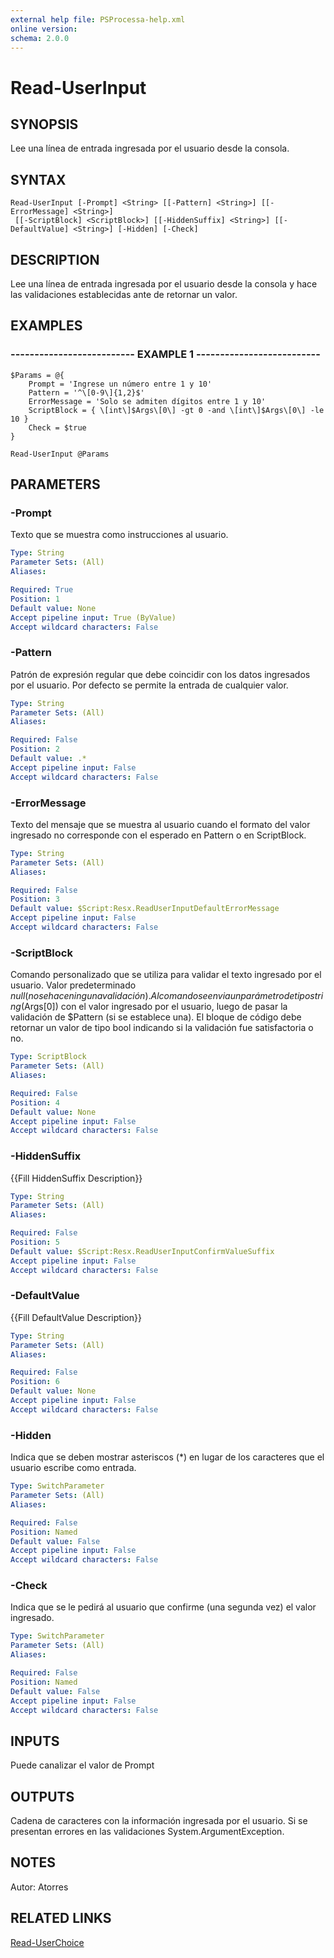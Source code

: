 ```yaml
---
external help file: PSProcessa-help.xml
online version: 
schema: 2.0.0
---
```


# Read-UserInput

## SYNOPSIS
Lee una línea de entrada ingresada por el usuario desde la consola.

## SYNTAX

```
Read-UserInput [-Prompt] <String> [[-Pattern] <String>] [[-ErrorMessage] <String>]
 [[-ScriptBlock] <ScriptBlock>] [[-HiddenSuffix] <String>] [[-DefaultValue] <String>] [-Hidden] [-Check]
```

## DESCRIPTION
Lee una línea de entrada ingresada por el usuario desde la consola y hace las validaciones establecidas ante de retornar un valor.

## EXAMPLES

### -------------------------- EXAMPLE 1 --------------------------
```
$Params = @{
    Prompt = 'Ingrese un número entre 1 y 10'
    Pattern = '^\[0-9\]{1,2}$'
    ErrorMessage = 'Solo se admiten dígitos entre 1 y 10'
    ScriptBlock = { \[int\]$Args\[0\] -gt 0 -and \[int\]$Args\[0\] -le 10 }
    Check = $true
}

Read-UserInput @Params
```

## PARAMETERS

### -Prompt
Texto que se muestra como instrucciones al usuario.

```yaml
Type: String
Parameter Sets: (All)
Aliases: 

Required: True
Position: 1
Default value: None
Accept pipeline input: True (ByValue)
Accept wildcard characters: False
```

### -Pattern
Patrón de expresión regular que debe coincidir con los datos ingresados por el usuario.
Por defecto se permite la entrada de cualquier valor.

```yaml
Type: String
Parameter Sets: (All)
Aliases: 

Required: False
Position: 2
Default value: .*
Accept pipeline input: False
Accept wildcard characters: False
```

### -ErrorMessage
Texto del mensaje que se muestra al usuario cuando el formato del valor ingresado no corresponde con el esperado en Pattern o en ScriptBlock.

```yaml
Type: String
Parameter Sets: (All)
Aliases: 

Required: False
Position: 3
Default value: $Script:Resx.ReadUserInputDefaultErrorMessage
Accept pipeline input: False
Accept wildcard characters: False
```

### -ScriptBlock
Comando personalizado que se utiliza para validar el texto ingresado por el usuario.
Valor predeterminado $null (no se hace ninguna validación).
Al comando se envia un parámetro de tipo string ($Args\[0\]) con el valor ingresado por el usuario, luego de pasar la validación de $Pattern (si se establece una).
El bloque de código debe retornar un valor de tipo bool indicando si la validación fue satisfactoria o no.

```yaml
Type: ScriptBlock
Parameter Sets: (All)
Aliases: 

Required: False
Position: 4
Default value: None
Accept pipeline input: False
Accept wildcard characters: False
```

### -HiddenSuffix
{{Fill HiddenSuffix Description}}

```yaml
Type: String
Parameter Sets: (All)
Aliases: 

Required: False
Position: 5
Default value: $Script:Resx.ReadUserInputConfirmValueSuffix
Accept pipeline input: False
Accept wildcard characters: False
```

### -DefaultValue
{{Fill DefaultValue Description}}

```yaml
Type: String
Parameter Sets: (All)
Aliases: 

Required: False
Position: 6
Default value: None
Accept pipeline input: False
Accept wildcard characters: False
```

### -Hidden
Indica que se deben mostrar asteriscos (*) en lugar de los caracteres que el usuario escribe como entrada.

```yaml
Type: SwitchParameter
Parameter Sets: (All)
Aliases: 

Required: False
Position: Named
Default value: False
Accept pipeline input: False
Accept wildcard characters: False
```

### -Check
Indica que se le pedirá al usuario que confirme (una segunda vez) el valor ingresado.

```yaml
Type: SwitchParameter
Parameter Sets: (All)
Aliases: 

Required: False
Position: Named
Default value: False
Accept pipeline input: False
Accept wildcard characters: False
```

## INPUTS

Puede canalizar el valor de Prompt

## OUTPUTS

Cadena de caracteres con la información ingresada por el usuario. 
Si se presentan errores en las validaciones System.ArgumentException.

## NOTES
Autor: Atorres

## RELATED LINKS
[Read-UserChoice](Read-UserChoice.md)

